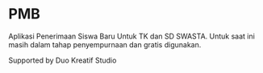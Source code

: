 # PMB
 Aplikasi Penerimaan Siswa Baru Untuk TK dan SD SWASTA. Untuk saat ini masih dalam tahap penyempurnaan dan gratis digunakan.

 Supported by Duo Kreatif Studio
